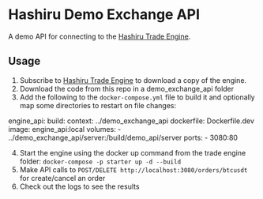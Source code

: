 Hashiru Demo Exchange API
=========================

A demo API for connecting to the [Hashiru Trade Engine](https://gum.co/rNsKn).

## Usage

1. Subscribe to [Hashiru Trade Engine](https://gum.co/rNsKn) to download a copy of the engine.
2. Download the code from this repo in a demo_exchange_api folder
3. Add the following to the `docker-compose.yml` file to build it and optionally map some directories to restart on file changes:

  engine_api:
    build:
      context: ../demo_exchange_api
      dockerfile: Dockerfile.dev
    image: engine_api:local
    volumes:
      - ../demo_exchange_api/server:/build/demo_api/server
    ports:
      - 3080:80

4. Start the engine using the docker up command from the trade engine folder: `docker-compose -p starter up -d --build`
5. Make API calls to `POST/DELETE http://localhost:3080/orders/btcusdt` for create/cancel an order
6. Check out the logs to see the results
